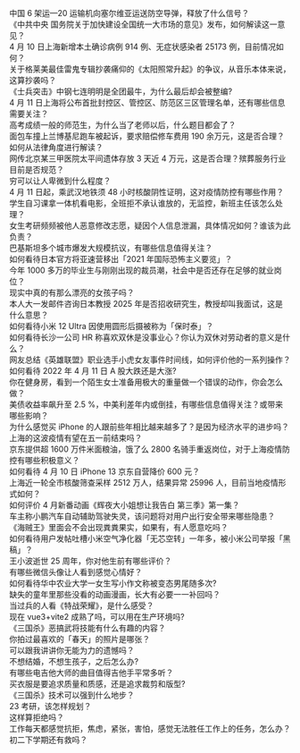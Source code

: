 中国 6 架运—20 运输机向塞尔维亚运送防空导弹，释放了什么信号？  
《中共中央 国务院关于加快建设全国统一大市场的意见》发布，如何解读这一意见？  
4 月 10 日上海新增本土确诊病例 914 例、无症状感染者 25173 例，目前情况如何？  
关于格莱美最佳雷鬼专辑抄袭痛仰的《太阳照常升起》的争议，从音乐本体来说，这算抄袭吗？  
《士兵突击》中钢七连明明是全团最牛，为什么最后却会被整编?  
4 月 11 日上海将公布首批封控区、管控区、防范区三区管理名单，还有哪些信息需要关注？  
高考成绩一般的师范生，为什么当了老师以后，什么题目都会了？  
面包车撞上兰博基尼跑车被起诉，要求赔偿修车费用 190 余万元，这是否合理？如何从法律角度进行解读？  
网传北京某三甲医院太平间遗体存放 3 天近 4 万元，这是否合理？殡葬服务行业目前是否规范？  
穷可以让人卑微到什么程度？  
4 月 11 日起，乘武汉地铁须 48 小时核酸阴性证明，这对疫情防控有哪些作用？  
学生自习课拿一体机看电影，全班拒不承认谁放的，无监控，新班主任该怎么处理？  
女生考研频频被他人恶意修改志愿，疑因个人信息泄漏，具体情况如何？谁该为此负责？  
巴基斯坦多个城市爆发大规模抗议，有哪些信息值得关注？  
如何看待日本官方将亚速营移出「2021 年国际恐怖主义要览」？  
今年 1000 多万的毕业生与刚刚出现的裁员潮，社会中是否还存在足够的就业岗位？  
现实中真的有那么漂亮的女孩子吗？  
本人大一发邮件咨询日本教授 2025 年是否招收研究生，教授却叫我面试，这是什么意思？  
如何看待小米 12 Ultra 因使用圆形后摄被称为「保时泰」？  
如何看待长沙一公司 HR 称喜欢双休是没事业心？你认为双休对劳动者的意义是什么？  
网友总结《英雄联盟》职业选手小虎女友事件时间线，如何评价他的一系列操作？  
如何看待 2022 年 4 月 11 日 A 股大跌还是大涨?  
你在健身房，看到一个陌生女士准备用极大的重量做一个错误的动作，你会怎么做？  
美债收益率飙升至 2.5 %，中美利差年内或倒挂，有哪些信息值得关注？或带来哪些影响？  
为什么感觉买 iPhone 的人跟前些年相比越来越多了？是因为经济水平的进步吗？  
上海的这波疫情有望在五一前结束吗？  
京东提供超 1600 万件米面粮油，饿了么 2800 名骑手重返岗位，对于上海疫情防控有哪些积极意义？  
如何看待 4 月 10 日 iPhone 13 京东自营降价 600 元？  
上海近一轮全市核酸筛查采样 2512 万人，结果异常 25996 人，目前当地疫情形式如何？  
如何评价 4 月新番动画《辉夜大小姐想让我告白 第三季》第一集？  
车主称小鹏汽车自动辅助驾驶失灵，该问题将对用户出行安全带来哪些隐患？  
《海贼王》里面会不会出现粪粪果实，如果有，有人愿意吃吗？  
如何看待用户发帖吐槽小米空气净化器「无芯空转」一年多，被小米公司举报「黑稿」？  
王小波逝世 25 周年，你对他生前有哪些评价？  
有哪些微信头像让人看到感觉心情好？  
如何看待华中农业大学一女生写小作文称被变态男尾随多次?  
缺失的童年里那些没看的动画漫画，长大有必要一一补回吗？  
当过兵的人看《特战荣耀》，是什么感受？  
现在 vue3+vite2 成熟了吗，可以用在生产环境吗?  
《三国杀》恶搞武将技能有什么有趣的内容？  
你拍过最喜欢的「春天」的照片是哪张？  
可以跟我讲讲你无能为力的遗憾吗？  
不想结婚，不想生孩子，之后怎么办?  
有哪些电吉他大师的曲目值得吉他手平常多听？  
买衣服是要追求质量和质感，还是追求裁剪和版型?  
《三国杀》技术可以强到什么地步？  
23 考研，该怎样规划？  
这样算拒绝吗？  
工作每天都感觉抗拒，焦虑，紧张，害怕，感觉无法胜任工作上的任务，怎么办？  
初二下学期还有救吗？  

